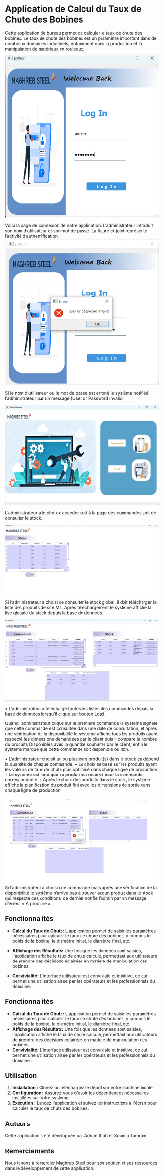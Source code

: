 # Application de Calcul du Taux de Chute des Bobines

Cette application de bureau permet de calculer le taux de chute des bobines. Le taux de chute des bobines est un paramètre important dans de nombreux domaines industriels, notamment dans la production et la manipulation de matériaux en rouleaux.

![Image login](images/login.png)

Voici la page de connexion de notre application. L’administrateur introduit son nom d’utilisateur et son mot de passe. La figure ci-joint représente l’activité d’authentification
![image invalide](images/password.png)

Si le nom d’utilisateur ou le mot de passe est erroné le système notifiéé l’administrateur par un message [User or Password invalid]

![Image Home](images/HomePage.png)

L’administrateur a le choix d’accéder soit à la page des commandes soit de consulter le stock.

![Image stock](images/Stock.png)

Si l’administrateur a choisi de consulter le stock global, il doit télécharger la liste des produits de site MT.
Après téléchargement le système affiche la lise globale du stock depuis la base de données.

![Image Commande](images/Commande.png)

• L’administrateur a téléchargé toutes les listes des commandes depuis la base de données lorsqu’il clique sur bouton Load.

Quand l’administrateur clique sur la première commande le système signale que cette commande est consultée dans une date de consultation, et après une vérification de la disponibilité le système affiche tous les produits ayant respecté les dimensions demandées par le client puis il compare le nombre du produits Disponibles avec la quantité souhaiter par le client, enfin le système marque que cette commande soit disponible ou non.

• L’administrateur choisit un ou plusieurs produit(s) dans le stock ça dépend la quantité de chaque commande.
• Le choix se basé sur les produits ayant les valeurs de taux de chute plus optimisé dans chaque ligne de production.
• Le système est noté que ce produit est réservé pour la commande correspondante.
• Après le choix des produits dans le stock, le système affiche la planification du produit fini avec les dimensions de sortie dans chaque ligne de production.

![image echoue](images/echoue.png)
Si l’administrateur a choisi une commande mais après une vérification de la disponibilité le système n’arrive pas à trouver aucun produit dans le stock qui respecte ces conditions, ce dernier notifie l’admin par un message d’erreur « A produire ».

## Fonctionnalités

- **Calcul du Taux de Chute:** L'application permet de saisir les paramètres nécessaires pour calculer le taux de chute des bobines, y compris le poids de la bobine, le diamètre initial, le diamètre final, etc.


- **Affichage des Résultats:** Une fois que les données sont saisies, l'application affiche le taux de chute calculé, permettant aux utilisateurs de prendre des décisions éclairées en matière de manipulation des bobines.
- **Convivialité:** L'interface utilisateur est conviviale et intuitive, ce qui permet une utilisation aisée par les opérateurs et les professionnels du domaine.

## Fonctionnalités

- **Calcul du Taux de Chute:** L'application permet de saisir les paramètres nécessaires pour calculer le taux de chute des bobines, y compris le poids de la bobine, le diamètre initial, le diamètre final, etc.
- **Affichage des Résultats:** Une fois que les données sont saisies, l'application affiche le taux de chute calculé, permettant aux utilisateurs de prendre des décisions éclairées en matière de manipulation des bobines.
- **Convivialité:** L'interface utilisateur est conviviale et intuitive, ce qui permet une utilisation aisée par les opérateurs et les professionnels du domaine.

## Utilisation

1. **Installation :** Clonez ou téléchargez le dépôt sur votre machine locale.
2. **Configuration :** Assurez-vous d'avoir les dépendances nécessaires installées sur votre système.
3. **Exécution :** Lancez l'application et suivez les instructions à l'écran pour calculer le taux de chute des bobines.

## Auteurs

Cette application a été développée par Adnan Ifrah et Soumia Tamrani.

## Remerciements

Nous tenons à remercier Maghreb Steel pour son soutien et ses ressources dans le développement de cette application.
